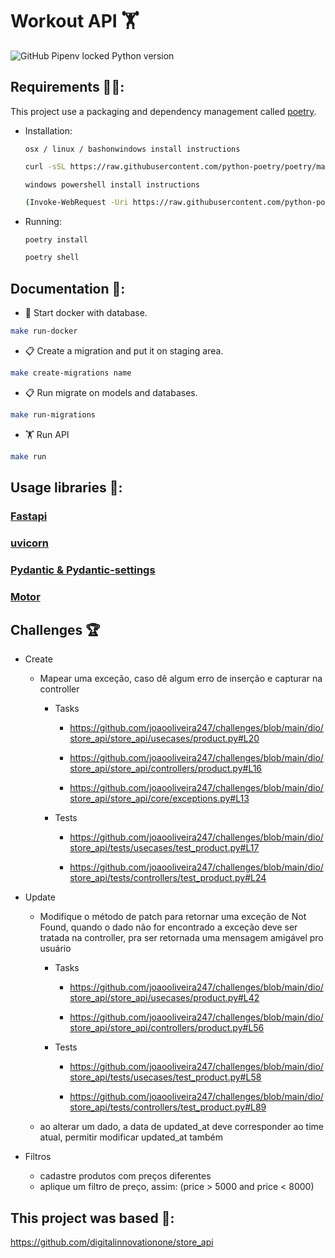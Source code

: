 # Workout API 🏋️

![GitHub Pipenv locked Python version](https://img.shields.io/badge/Python-3.10%20%7C%203.11-blue)

## Requirements 🧑‍💻:
This project use a packaging and dependency management called [poetry](https://python-poetry.org/).
- Installation:

    `osx / linux / bashonwindows install instructions
    `

    ```bash
    curl -sSL https://raw.githubusercontent.com/python-poetry/poetry/master/get-poetry.py | python -
    ```
    `
    windows powershell install instructions
    `
    ```bash
    (Invoke-WebRequest -Uri https://raw.githubusercontent.com/python-poetry/poetry/master/get-poetry.py -UseBasicParsing).Content | python -
    ```
- Running:
    ```bash
    poetry install
    ```
    ```bash
    poetry shell
    ```

## Documentation 📜:

- 🐋 Start docker with database.

```bash
make run-docker
```

- 📋 Create a migration and put it on staging area.

```bash
make create-migrations name
```

- 📋 Run migrate on models and databases.

```bash
make run-migrations
```

- 🏋️ Run API

```bash
make run
```

## Usage libraries 🐍:

### [Fastapi](https://fastapi.tiangolo.com/)

### [uvicorn](https://www.uvicorn.org/)

### [Pydantic & Pydantic-settings](https://docs.pydantic.dev/latest/)

### [Motor]()


## Challenges 🏆

- Create

    - Mapear uma exceção, caso dê algum erro de inserção e capturar na controller

        - Tasks

            - https://github.com/joaooliveira247/challenges/blob/main/dio/store_api/store_api/usecases/product.py#L20

            - https://github.com/joaooliveira247/challenges/blob/main/dio/store_api/store_api/controllers/product.py#L16

            - https://github.com/joaooliveira247/challenges/blob/main/dio/store_api/store_api/core/exceptions.py#L13

        - Tests

            - https://github.com/joaooliveira247/challenges/blob/main/dio/store_api/tests/usecases/test_product.py#L17

            - https://github.com/joaooliveira247/challenges/blob/main/dio/store_api/tests/controllers/test_product.py#L24

- Update

    - Modifique o método de patch para retornar uma exceção de Not Found, quando o dado não for encontrado a exceção deve ser tratada na controller, pra ser retornada uma mensagem amigável pro usuário

        - Tasks

            - https://github.com/joaooliveira247/challenges/blob/main/dio/store_api/store_api/usecases/product.py#L42

            - https://github.com/joaooliveira247/challenges/blob/main/dio/store_api/store_api/controllers/product.py#L56

        - Tests

            - https://github.com/joaooliveira247/challenges/blob/main/dio/store_api/tests/usecases/test_product.py#L58

            - https://github.com/joaooliveira247/challenges/blob/main/dio/store_api/tests/controllers/test_product.py#L89

    - ao alterar um dado, a data de updated_at deve corresponder ao time atual, permitir modificar updated_at também

- Filtros
    - cadastre produtos com preços diferentes
    - aplique um filtro de preço, assim: (price > 5000 and price < 8000)


## This project was based 🤝:

https://github.com/digitalinnovationone/store_api

